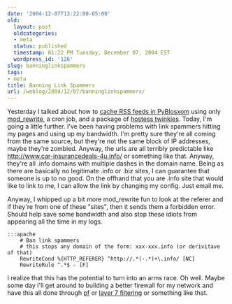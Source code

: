 ```yaml
---
date: '2004-12-07T13:22:00-05:00'
old:
  layout: post
  oldcategories:
  - meta
  status: published
  timestamp: 01:22 PM Tuesday, December 07, 2004 EST
  wordpress_id: '126'
slug: banninglinkspammers
tags:
- meta
title: Banning Link Spammers
url: /weblog/2004/12/07/banninglinkspammers/
---
```


Yesterday I talked about how to
[cache RSS feeds in PyBlosxom](/weblog/meta/rssCaching.xml) using only
[mod_rewrite](http://httpd.apache.org/docs/mod/mod_rewrite.html), a
cron job, and a package of
[hostess twinkies](http://www.twinkies.com/).  Today, I'm going a
little further.  I've been having problems with link spammers hitting
my pages and using up my bandwidth.  I'm pretty sure they're all
coming from the same source, but they're not the same block of IP
addresses, maybe they're zombied.  Anyway, the urls are all terribly
predictable like http://www.car-insurancedeals-4u.info/ or something
like that.  Anyway, they're all .info domains with multiple dashes in
the domain name.  Being as there are basically no legitimate .info or
.biz sites, I can guarantee that someone is up to no good.  On the
offhand that you are .info site that would like to link to me, I can
allow the link by changing my config.  Just email me.

Anyway, I whipped up a bit more mod_rewrite fun to look at the referer
and if they're from one of these "sites", then it sends them a
forbidden error.  Should help save some bandwidth and also stop these
idiots from appearing all the time in my logs.

    :::apache
        # Ban link spammers
        # this stops any domain of the form: xxx-xxx.info (or derivitave of that)
        RewriteCond %{HTTP_REFERER} ^http://.*(-.*)+\.info/ [NC]
        RewriteRule ^.*$ - [F]


I realize that this has the potential to turn into an arms race.  Oh
well.  Maybe some day I'll get around to building a better firewall
for my network and have this all done through
[pf](http://www.openbsd.org/faq/pf/) or
[layer 7 filtering](http://l7-filter.sourceforge.net/) or something
like that.
